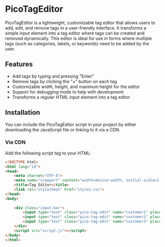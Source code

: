 # PicoTagEditor

PicoTagEditor is a lightweight, customizable tag editor that allows users to add, edit, and remove tags in a user-friendly interface. It transforms a simple input element into a tag editor where tags can be created and removed dynamically. This editor is ideal for use in forms where multiple tags (such as categories, labels, or keywords) need to be added by the user.

## Features
- Add tags by typing and pressing "Enter"
- Remove tags by clicking the "×" button on each tag
- Customizable width, height, and maximum height for the editor
- Support for debugging mode to help with development
- Transforms a regular HTML input element into a tag editor

## Installation

You can include the PicoTagEditor script in your project by either downloading the JavaScript file or linking to it via a CDN.

### Via CDN

Add the following script tag to your HTML:

```html
<!DOCTYPE html>
<html lang="id">
<head>
    <meta charset="UTF-8">
    <meta name="viewport" content="width=device-width, initial-scale=1.0">
    <title>Tag Editor</title>
    <link rel="stylesheet" href="styles.css">
</head>
<body>
    
    <div class="input-bar">
        <input type="text" class="pico-tag-edit" name="customer1" placeholder="Add tag...">
        <input type="text" class="pico-tag-edit" name="customer2" placeholder="Add tag...">
        <input type="text" class="pico-tag-edit" name="customer3" placeholder="Add tag...">
    </div>
    <script src="script.js"></script>
</body>
</html>
```
